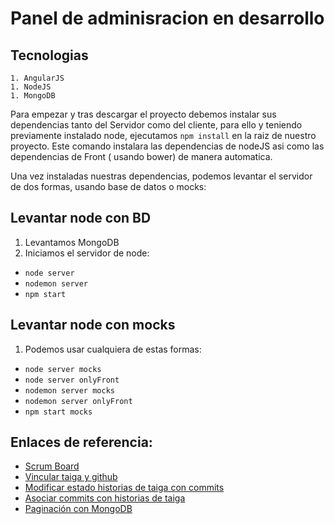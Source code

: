Panel de adminisracion en desarrollo
=======================================

Tecnologias
-----------
	1. AngularJS
	1. NodeJS
	1. MongoDB
 
Para empezar y tras descargar el proyecto debemos instalar sus dependencias tanto del Servidor como del cliente, para ello y teniendo previamente instalado node, ejecutamos `npm install` en la raiz de nuestro proyecto. Este comando instalara las dependencias de nodeJS asi como las dependencias de Front ( usando bower) de manera automatica.


Una vez instaladas nuestras dependencias, podemos levantar el servidor de dos formas, usando base de datos o mocks:

Levantar node con  BD
---------------------
1. Levantamos MongoDB
1. Iniciamos el servidor de node:
	
* `node server`
* `nodemon server`
* `npm start`

Levantar node con mocks
-----------------------
1. Podemos usar cualquiera de estas formas:

* `node server mocks`
* `node server onlyFront`
* `nodemon server mocks`
* `nodemon server onlyFront`
* `npm start mocks`
   
Enlaces de referencia:
----------------------
  * [Scrum Board](https://tree.taiga.io/project/victorbusquetsboro-design)
  * [Vincular taiga y github](https://tree.taiga.io/support/integrations/github-integration)
  * [Modificar estado historias de taiga con commits](https://tree.taiga.io/support/integrations/changing-elements-status-via-commit-message/)
  * [Asociar commits con historias de taiga](https://tree.taiga.io/support/integrations/attach-commits-to-elements-via-commit-message/)
  * [Paginación con MongoDB](https://scalegrid.io/blog/fast-paging-with-mongodb)
 